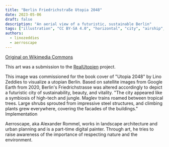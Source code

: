 ```yaml
---
title: "Berlin Friedrichstraße Utopia 2048"
date: 2023-05-06
draft: false
description: "An aerial view of a futuristic, sustainable Berlin"
tags: ["illustration", "CC BY-SA 4.0", "horizontal", "city", "airship", "transport"]
authors:
  - linozeddies
  - aerroscape
---
```


[Original on Wikimedia Commons](https://commons.wikimedia.org/wiki/File:Berlin_Friedrichstra%C3%9Fe_Utopia_2048_small_file.jpg)

This art was a submission to the [RealUtopien](https://realutopien.info/visuals/berlin-friedrichstrasse-utopia-2048/) project.

This image was commissioned for the book cover of "Utopia 2048" by Lino Zeddies to visualize a utopian Berlin. Based on satellite images from Google Earth from 2020, Berlin's Friedrichstrasse was altered accordingly to depict a futuristic city of sustainability, beauty, and vitality. "The city appeared like a symbiosis of high-tech and jungle. Maglev trains roamed between tropical trees. Large shrubs sprouted from impressive steel structures, and climbing plants grew everywhere, covering the facades of the buildings."
Implementation

Aerroscape, aka Alexander Rommel, works in landscape architecture and urban planning and is a part-time digital painter. Through art, he tries to raise awareness of the importance of respecting nature and the environment.



